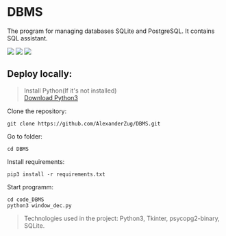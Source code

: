 # DBMS
The program for managing databases SQLite and PostgreSQL. It contains SQL assistant.

![](https://img.shields.io/badge/Python-3776AB?style=for-the-badge&logo=python&logoColor=white)
![](https://img.shields.io/badge/PostgreSQL-316192?style=for-the-badge&logo=postgresql&logoColor=white)
![](https://img.shields.io/badge/SQLite-07405E?style=for-the-badge&logo=sqlite&logoColor=white)

## Deploy locally:

> Install Python(If it's not installed)<br>
> [Download Python3](https://www.python.org/downloads/)

Clone the repository:
```
git clone https://github.com/AlexanderZug/DBMS.git
```

Go to folder:
```
cd DBMS
```

Install requirements:
```
pip3 install -r requirements.txt
```

Start programm:
```
cd code_DBMS
python3 window_dec.py
```

> Technologies used in the project: Python3, Tkinter, psycopg2-binary, SQLite.

